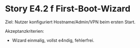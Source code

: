 # Story E4.2  f First-Boot-Wizard

Ziel: Nutzer konfiguriert Hostname/Admin/VPN beim ersten Start.

Akzeptanzkriterien:
- Wizard einmalig, vollst e4ndig, fehlerfrei.
